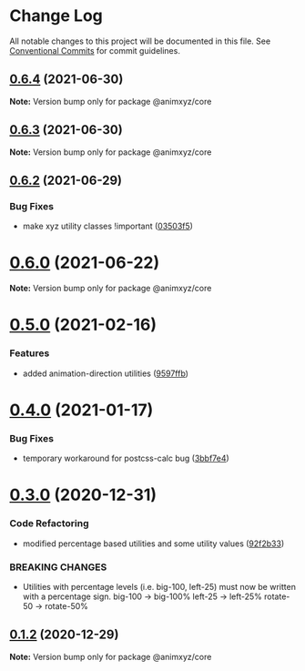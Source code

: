 # Change Log

All notable changes to this project will be documented in this file.
See [Conventional Commits](https://conventionalcommits.org) for commit guidelines.

## [0.6.4](https://github.com/ingram-projects/animxyz/compare/v0.6.3...v0.6.4) (2021-06-30)

**Note:** Version bump only for package @animxyz/core





## [0.6.3](https://github.com/ingram-projects/animxyz/compare/v0.6.2...v0.6.3) (2021-06-30)

**Note:** Version bump only for package @animxyz/core





## [0.6.2](https://github.com/ingram-projects/animxyz/compare/v0.6.1...v0.6.2) (2021-06-29)


### Bug Fixes

* make xyz utility classes !important ([03503f5](https://github.com/ingram-projects/animxyz/commit/03503f59c3b8f83730c3d91bd27bc4c3b1b0d691))





# [0.6.0](https://github.com/ingram-projects/animxyz/compare/v0.5.0...v0.6.0) (2021-06-22)

**Note:** Version bump only for package @animxyz/core





# [0.5.0](https://github.com/ingram-projects/animxyz/compare/v0.4.1...v0.5.0) (2021-02-16)


### Features

* added animation-direction utilities ([9597ffb](https://github.com/ingram-projects/animxyz/commit/9597ffba63fd59cbeee8911ed34a8a9f22c418f1))





# [0.4.0](https://github.com/ingram-projects/animxyz/compare/v0.3.0...v0.4.0) (2021-01-17)


### Bug Fixes

* temporary workaround for postcss-calc bug ([3bbf7e4](https://github.com/ingram-projects/animxyz/commit/3bbf7e45bc8d16bdfb5b7a957b1c5bfd9b7e4393))





# [0.3.0](https://github.com/ingram-projects/animxyz/compare/v0.2.0...v0.3.0) (2020-12-31)


### Code Refactoring

* modified percentage based utilities and some utility values ([92f2b33](https://github.com/ingram-projects/animxyz/commit/92f2b33912b5bdffc778427562164590ff11be15))


### BREAKING CHANGES

* Utilities with percentage levels (i.e. big-100, left-25) must now be written with a percentage sign.
big-100  ->  big-100%
left-25  -> left-25%
rotate-50  ->  rotate-50%





## [0.1.2](https://github.com/ingram-projects/animxyz/compare/v0.1.1...v0.1.2) (2020-12-29)

**Note:** Version bump only for package @animxyz/core
